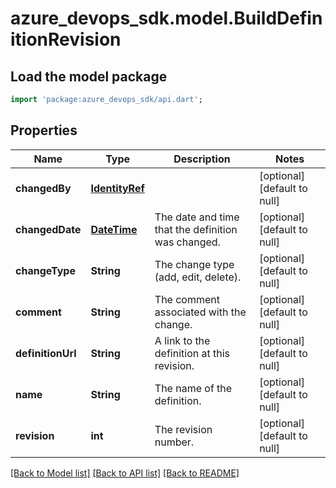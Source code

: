 # azure_devops_sdk.model.BuildDefinitionRevision

## Load the model package
```dart
import 'package:azure_devops_sdk/api.dart';
```

## Properties
Name | Type | Description | Notes
------------ | ------------- | ------------- | -------------
**changedBy** | [**IdentityRef**](IdentityRef.md) |  | [optional] [default to null]
**changedDate** | [**DateTime**](DateTime.md) | The date and time that the definition was changed. | [optional] [default to null]
**changeType** | **String** | The change type (add, edit, delete). | [optional] [default to null]
**comment** | **String** | The comment associated with the change. | [optional] [default to null]
**definitionUrl** | **String** | A link to the definition at this revision. | [optional] [default to null]
**name** | **String** | The name of the definition. | [optional] [default to null]
**revision** | **int** | The revision number. | [optional] [default to null]

[[Back to Model list]](../README.md#documentation-for-models) [[Back to API list]](../README.md#documentation-for-api-endpoints) [[Back to README]](../README.md)


